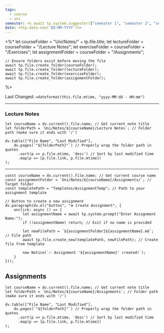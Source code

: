 ```yaml
---
tags:
  - course
  - uni
semester: <% await tp.system.suggester(["semester 1", "semester 2", "semester 3", "semester 4", "semester 5", "semester 6"], ["semester 1", "semester 2", "semester 3", "semester 4", "semester 5", "semester 6"]) %>
dato: <%tp.date.now('DD-MM-YYYY')%>
---
```

<%*
    let courseFolder = "Uni/Notes/" + tp.file.title;
    let lectureFolder = courseFolder + "/Lecture Notes";
    let exerciseFolder = courseFolder + "/Exercises";
    let assignmentFolder = courseFolder + "/Assignments";

    // Ensure folders exist before moving the file
    await tp.file.create_folder(courseFolder);
    await tp.file.create_folder(lectureFolder);
    await tp.file.create_folder(exerciseFolder);
    await tp.file.create_folder(assignmentFolder);
%>



Last Changed: `=dateformat(this.file.mtime, "yyyy-MM-dd - HH:mm")`

---
### Lecture Notes
```dataviewjs
let courseName = dv.current().file.name; // Get current note title
let folderPath = `Uni/Notes/${courseName}/Lecture Notes`; // Folder path (make sure it ends with '/')

dv.table(["File Name", "Last Modified"], 
    dv.pages(`"${folderPath}"`) // Properly wrap the folder path in quotes
      .sort(p => p.file.mtime, 'desc') // Sort by last modified time
      .map(p => [p.file.link, p.file.mtime])
);
```

---
```dataviewjs
const courseName = dv.current().file.name; // Get current course name
const assignmentFolder = `Uni/Notes/${courseName}/Assignments/`; // Target folder
const templatePath = "Templates/AssignmentTemp"; // Path to your assignment template

// Button to create a new assignment
dv.paragraph(dv.el("button", "➕ Create Assignment", { 
    onclick: async () => {
        let assignmentName = await tp.system.prompt("Enter Assignment Name:");
        if (!assignmentName) return; // Exit if no name is provided

        let newFilePath = `${assignmentFolder}${assignmentName}.md`; // File path
        await tp.file.create_new(templatePath, newFilePath); // Create file from template

        new Notice(`✅ Assignment '${assignmentName}' created!`);
    }
}));
```
## Assignments
```dataviewjs
let courseName = dv.current().file.name; // Get current note title
let folderPath = `Uni/Notes/${courseName}/Assignments`; // Folder path (make sure it ends with '/')

dv.table(["File Name", "Last Modified"], 
    dv.pages(`"${folderPath}"`) // Properly wrap the folder path in quotes
      .sort(p => p.file.mtime, 'desc') // Sort by last modified time
      .map(p => [p.file.link, p.file.mtime])
);
```
